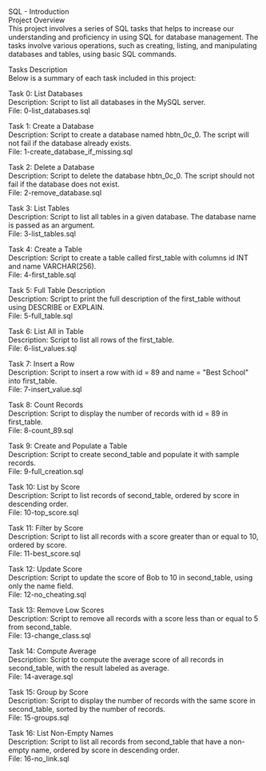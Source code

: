 SQL - Introduction      
Project Overview         
This project involves a series of SQL tasks that helps to increase our understanding and proficiency in using SQL for database management. The tasks involve various operations, such as creating, listing, and manipulating databases and tables, using basic SQL commands.                

Tasks Description         
Below is a summary of each task included in this project:         

Task 0: List Databases           
Description: Script to list all databases in the MySQL server.             
File: 0-list_databases.sql             

Task 1: Create a Database              
Description: Script to create a database named hbtn_0c_0. The script will not fail if the database already exists.          
File: 1-create_database_if_missing.sql              

Task 2: Delete a Database          
Description: Script to delete the database hbtn_0c_0. The script should not fail if the database does not exist.               
File: 2-remove_database.sql             

Task 3: List Tables             
Description: Script to list all tables in a given database. The database name is passed as an argument.            
File: 3-list_tables.sql             

Task 4: Create a Table       
Description: Script to create a table called first_table with columns id INT and name VARCHAR(256).         
File: 4-first_table.sql          

Task 5: Full Table Description                    
Description: Script to print the full description of the first_table without using DESCRIBE or EXPLAIN.               
File: 5-full_table.sql              

Task 6: List All in Table           
Description: Script to list all rows of the first_table.             
File: 6-list_values.sql                 

Task 7: Insert a  Row                
Description: Script to insert a row with id = 89 and name = "Best School" into first_table.               
File: 7-insert_value.sql           

Task 8: Count Records               
Description: Script to display the number of records with id = 89 in first_table.              
File: 8-count_89.sql             

Task 9: Create and Populate a Table            
Description: Script to create second_table and populate it with sample records.             
File: 9-full_creation.sql             

Task 10: List by Score           
Description: Script to list records of second_table, ordered by score in descending order.              
File: 10-top_score.sql                

Task 11: Filter by Score               
Description: Script to list all records with a score greater than or equal to 10, ordered by score.              
File: 11-best_score.sql               

Task 12: Update Score              
Description: Script to update the score of Bob to 10 in second_table, using only the name field.           
File: 12-no_cheating.sql             

Task 13: Remove Low Scores          
Description: Script to remove all records with a score less than or equal to 5 from second_table.              
File: 13-change_class.sql              

Task 14: Compute Average                  
Description: Script to compute the average score of all records in second_table, with the result labeled as average.               
File: 14-average.sql                

Task 15: Group by Score          
Description: Script to display the number of records with the same score in second_table, sorted by the number of records.               
File: 15-groups.sql             

Task 16: List Non-Empty Names              
Description: Script to list all records from second_table that have a non-empty name, ordered by score in descending order.           
File: 16-no_link.sql             
